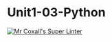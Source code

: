 # Unit1-03-Python
[![Mr Coxall's Super Linter](https://github.com/ICS3U-Programming-MarcusW/Unit1-03-Python/workflows/Mr%20Coxall's%20Super%20Linter/badge.svg)](https://github.com/ICS3U-Programming-MarcusW/Unit1-03-Python/actions/)
